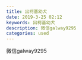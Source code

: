 ```yaml
---
title: 出柯基幼犬
date: 2019-3-25 02:12
keywords: 出柯基幼犬
description: 微信galway9295
categories: used
---
```

<td class="t_f" id="postmessage_3299947">

微信galway9295<br/>
<br/>
<img alt="" border="0" class="zoom" data-cf-modified-c6bcd6528b2a2c6b70a1a341-="" file="http://www.flw.ph/data/appbyme/upload/image/201903/25/59M5F2Jx2kr2.jpg" id="aimg_z9y9t" lazyloadthumb="1" onclick="" onmouseover="" src="http://www.flw.ph/data/appbyme/upload/image/201903/25/59M5F2Jx2kr2.jpg"/><br/>
<br/>
<img alt="" border="0" class="zoom" data-cf-modified-c6bcd6528b2a2c6b70a1a341-="" file="http://www.flw.ph/data/appbyme/upload/image/201903/25/zrLgZ31FAUWY.jpg" id="aimg_mWI17" lazyloadthumb="1" onclick="" onmouseover="" src="http://www.flw.ph/data/appbyme/upload/image/201903/25/zrLgZ31FAUWY.jpg"/><br/>
<br/>
<img alt="" border="0" class="zoom" data-cf-modified-c6bcd6528b2a2c6b70a1a341-="" file="http://www.flw.ph/data/appbyme/upload/image/201903/25/DvbvV3HfWRJh.jpg" id="aimg_OsRsv" lazyloadthumb="1" onclick="" onmouseover="" src="http://www.flw.ph/data/appbyme/upload/image/201903/25/DvbvV3HfWRJh.jpg"/><br/>
<br/>
</td>
